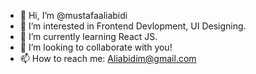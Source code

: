 - 👋 Hi, I’m @mustafaaliabidi
- 👀 I’m interested in Frontend Devlopment, UI Designing. 
- 🌱 I’m currently learning React JS.
- 💞️ I’m looking to collaborate with you!
- 📫 How to reach me: Aliabidim@gmail.com

<!---
mustafaaliabidi/mustafaaliabidi is a ✨ special ✨ repository because its `README.md` (this file) appears on your GitHub profile.
You can click the Preview link to take a look at your changes.
--->  
